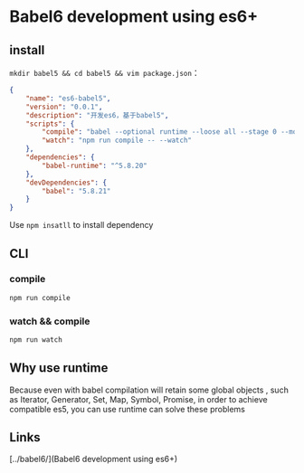 # Babel6 development using es6+

## install

`mkdir babel5 && cd babel5 && vim package.json`：

```json
{
    "name": "es6-babel5",
    "version": "0.0.1",
    "description": "开发es6，基于babel5",
    "scripts": {
        "compile": "babel --optional runtime --loose all --stage 0 --modules common src/ --out-dir lib/",
        "watch": "npm run compile -- --watch"
    },
    "dependencies": {
        "babel-runtime": "^5.8.20"
    },
    "devDependencies": {
        "babel": "5.8.21"
    }
}
```

Use `npm insatll` to install dependency

## CLI

### compile

```bash
npm run compile
```

### watch && compile

```bash
npm run watch
```

## Why use runtime

Because even with babel compilation will retain some global objects , such as Iterator, Generator, Set, Map, Symbol, Promise, in order to achieve compatible es5, you can use runtime can solve these problems

## Links

[../babel6/](Babel6 development using es6+)